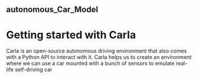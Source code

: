 ## autonomous_Car_Model
# Getting started with Carla
Carla is an open-source autonomous driving environment that also comes with a Python API to interact with it. Carla helps us to create an environment where we can use a car mounted with a bunch of sensors to emulate real-life self-driving car
